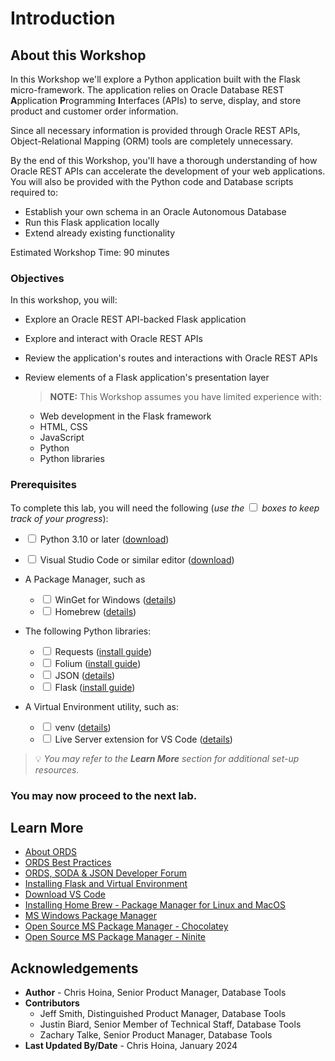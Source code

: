 # Introduction

## About this Workshop

In this Workshop we'll explore a Python application built with the Flask micro-framework. The application relies on Oracle Database REST **A**pplication **P**rogramming **I**nterfaces (APIs) to serve, display, and store product and customer order information.

Since all necessary information is provided through Oracle REST APIs, Object-Relational Mapping (ORM) tools are completely unnecessary.

By the end of this Workshop, you'll have a thorough understanding of how Oracle REST APIs can accelerate the development of your web applications. You will also be provided with the Python code and Database scripts required to:

- Establish your own schema in an Oracle Autonomous Database
- Run this Flask application locally
- Extend already existing functionality

Estimated Workshop Time: 90 minutes

### Objectives

In this workshop, you will:

- Explore an Oracle REST API-backed Flask application
- Explore and interact with Oracle REST APIs
- Review the application's routes and interactions with Oracle REST APIs
- Review elements of a Flask application's presentation layer

   > **NOTE:** This Workshop assumes you have limited experience with:
   - Web development in the Flask framework
   - HTML, CSS
   - JavaScript
   - Python
   - Python libraries

### Prerequisites

To complete this lab, you will need the following (*use the <input type="checkbox"/> boxes to keep track of your progress*):

- <input type="checkbox"/> Python 3.10 or later ([download](https://www.python.org/downloads/))
- <input type="checkbox"/> Visual Studio Code or similar editor ([download](https://code.visualstudio.com/Download))

- A Package Manager, such as
    - <input type="checkbox"/> WinGet for Windows ([details](https://learn.microsoft.com/en-us/windows/package-manager/#understanding-package-managers))
    - <input type="checkbox"/> Homebrew ([details](https://brew.sh/))

- The following Python libraries:
    - <input type="checkbox"/> Requests ([install guide](https://requests.readthedocs.io/en/latest/user/install/))
    - <input type="checkbox"/> Folium ([install guide](https://github.com/python-visualization/folium))
    - <input type="checkbox"/> JSON ([details](https://docs.python.org/3/library/json.html))
    - <input type="checkbox"/> Flask ([install guide](https://flask.palletsprojects.com/en/3.0.x/installation/))

- A Virtual Environment utility, such as:
    - <input type="checkbox"/> venv ([details](https://docs.python.org/3/library/venv.html#module-venv))
    - <input type="checkbox"/> Live Server extension for VS Code ([details](https://marketplace.visualstudio.com/items?itemName=ritwickdey.LiveServer))

> 💡 *You may refer to the **Learn More** section for additional set-up resources.*

### You may now **proceed to the next lab.**

## Learn More

* [About ORDS](https://www.oracle.com/database/technologies/appdev/rest.html)
* [ORDS Best Practices](https://www.oracle.com/database/technologies/appdev/rest/best-practices/)
* [ORDS, SODA & JSON Developer Forum](https://community.oracle.com/tech/developers/categories/oracle_rest_data_services) 
* [Installing Flask and Virtual Environment](https://flask.palletsprojects.com/en/2.2.x/installation/)
* [Download VS Code](https://code.visualstudio.com/download)
* [Installing Home Brew - Package Manager for Linux and MacOS](https://docs.brew.sh/Installation)
* [MS Windows Package Manager](https://docs.microsoft.com/en-us/windows/package-manager/)
* [Open Source MS Package Manager - Chocolatey](https://chocolatey.org/)
* [Open Source MS Package Manager - Ninite](https://ninite.com/)

## Acknowledgements

* **Author** - Chris Hoina, Senior Product Manager, Database Tools
* **Contributors**
  - Jeff Smith, Distinguished Product Manager, Database Tools
  - Justin Biard, Senior Member of Technical Staff, Database Tools
  - Zachary Talke, Senior Product Manager, Database Tools
* **Last Updated By/Date** - Chris Hoina, January 2024
